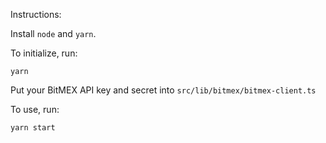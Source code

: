 Instructions:

Install `node` and `yarn`.

To initialize, run:
```
yarn
```
Put your BitMEX API key and secret into `src/lib/bitmex/bitmex-client.ts`

To use, run:
```
yarn start
```
